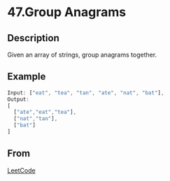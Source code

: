 # 47.Group Anagrams

## Description

Given an array of strings, group anagrams together.

## Example

```js
Input: ["eat", "tea", "tan", "ate", "nat", "bat"],
Output:
[
  ["ate","eat","tea"],
  ["nat","tan"],
  ["bat"]
]
```

## From

[LeetCode](https://leetcode.com/problems/group-anagrams)
